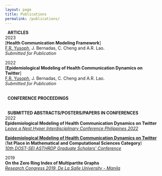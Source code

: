 ```yaml
---
layout: page
title: Publications
permalink: /publications/
---
```

<i class="fa-regular fa-newspaper"></i> &nbsp; **ARTICLES** <br>
2023 <br>
[**Health Communication Modeling Framework**] <br>
<u>F.R. Yusoph</u>, J. Bernadas, C. Cheng and A.R. Lao. <br>
*Submitted for Publication*

2022 <br>
[**Epidemiological Modeling of Health Communication Dynamics on Twitter**] <br>
<u>F.R. Yusoph</u>, J. Bernadas, C. Cheng and A.R. Lao. <br>
*Submitted for Publication*



<br> <i class="fa-solid fa-comments"></i> &nbsp; **CONFERENCE PROCEEDINGS** <br>

<br> <i class="fa-solid fa-desktop"></i> &nbsp; **SUBMITTED ABSTRACTS/POSTERS/PAPERS IN CONFERENCES** <br>
2022 <br>
**Epidemiological Modeling of Health Communication Dynamics on Twitter** <br>
*[Leave a Nest Hyper Interdisciplinary Conference Philippines 2022](https://www.facebook.com/events/1331889717581736)*

[**Epidemiological Modeling of Health Communication Dynamics on Twitter**](https://dlsu-scomb.github.io/events/#dost1) (**1st Place in Mathematical and Computational Sciences Category**) <br>
*[10th DOST-SEI ASTHRDP Graduate Scholars' Conference](https://www.facebook.com/updcollegeofscience/videos/1259858458124312)*

2019 <br>
**On the Zero Ring Index of Multipartite Graphs** <br>
*[Research Congress 2019, De La Salle University - Manila](https://www.dlsu.edu.ph/wp-content/uploads/pdf/conferences/research-congress-proceedings/2019/tphs-I-003.pdf)*

